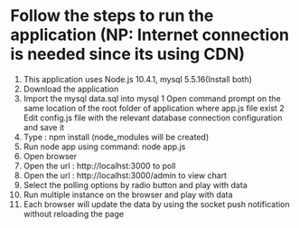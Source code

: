 # Follow the steps to run the application (NP: Internet connection is needed since its using CDN)
1. This application uses Node.js 10.4.1, mysql 5.5.16(Install both)
2. Download the application 
3. Import the mysql data.sql into mysql 
         1 Open command prompt on the same location of the root folder of application where app.js file exist
         2 Edit config.js file with the relevant database connection configuration and save it 
4. Type : npm install (node_modules will be created)
5. Run node app using command: node app.js
6. Open browser
7. Open the url : http://localhst:3000 to poll
8. Open the url : http://localhst:3000/admin to view chart
9. Select the polling options by radio button and play with data
10. Run multiple instance on the browser and play with data
11. Each browser will update the data by using the socket push notification without reloading the page
